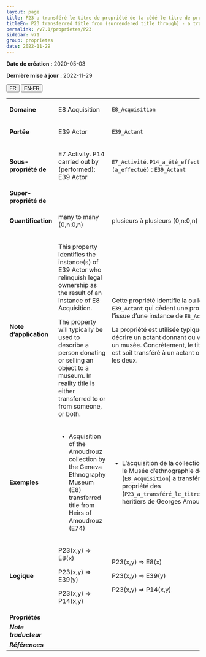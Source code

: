 ```yaml
---
layout: page
title: P23 a transféré le titre de propriété de (a cédé le titre de propriété à)
titleEn: P23 transferred title from (surrendered title through) - a transféré le titre de propriété de (a cédé le titre de propriété à)
permalink: /v7.1/proprietes/P23
sidebar: v71
group: proprietes
date: 2022-11-29
---
```


**Date de création** : 2020-05-03

**Dernière mise à jour** : 2022-11-29

<div class="lang-buttons">
  <button id="fr" class="activate">FR</button>
  <button id="en-fr">EN-FR</button>
</div>

<table>
				<tbody>
				<tr>
					<td><strong>Domaine</strong></td>
					<td class="en"><p>E8 Acquisition</p>
							</td>
						<td><p><code class="language-plaintext highlighter-rouge">E8_Acquisition</code> </p>
							</td>
						</tr>
					<tr>
					<td><strong>Portée</strong></td>
					<td class="en"><p>E39 Actor</p>
							</td>
						<td><p><code class="language-plaintext highlighter-rouge">E39_Actant</code></p>
							</td>
						</tr>
					<tr>
					<td><strong>Sous-propriété de</strong></td>
					<td class="en"><p>E7 Activity. P14 carried out by (performed): E39 Actor</p>
							</td>
						<td><p><code class="language-plaintext highlighter-rouge">E7_Activité</code>. <code class="language-plaintext highlighter-rouge">P14_a_été_effectué_par (a_effectué)</code> : <code class="language-plaintext highlighter-rouge">E39_Actant</code></p>
							</td>
						</tr>
					<tr>
					<td><strong>Super-propriété de</strong></td>
					<td class="en"><p></p>
							</td>
						<td><p></p>
							</td>
						</tr>
					<tr>
					<td><strong>Quantification</strong></td>
					<td class="en"><p>many to many (0,n:0,n)</p>
							</td>
						<td><p>plusieurs à plusieurs (0,n:0,n)</p>
							</td>
						</tr>
					<tr>
					<td><strong>Note d’application</strong></td>
					<td class="en"><p>This property identifies the instance(s) of E39 Actor who relinquish legal ownership as the result of an instance of E8 Acquisition.</p>
							<p></p>
							<p>The property will typically be used to describe a person donating or selling an object to a museum. In reality title is either transferred to or from someone, or both.</p>
							<p></p>
							</td>
						<td><p>Cette propriété identifie la ou les instances de <code class="language-plaintext highlighter-rouge">E39_Actant</code> qui cèdent une propriété légale à l’issue d’une instance de <code class="language-plaintext highlighter-rouge">E8_Acquisition</code>.</p>
							<p></p>
							<p>La propriété est utilisée typiquement pour décrire un actant donnant ou vendant un objet à un musée. Concrètement, le titre de propriété est soit transféré à un actant ou d’un actant, soit les deux.</p>
							</td>
						</tr>
					<tr>
					<td><strong>Exemples</strong></td>
					<td class="en"><ul><li><p>Acquisition of the Amoudrouz collection by the Geneva Ethnography Museum (E8) transferred title from Heirs of Amoudrouz (E74)</p>
							</li>
									</ul></td>
						<td><ul><li><p>L’acquisition de la collection Amoudruz par le Musée d’ethnographie de Genève (<code class="language-plaintext highlighter-rouge">E8_Acquisition</code>) a transféré le titre de propriété des (<code class="language-plaintext highlighter-rouge">P23_a_transféré_le_titre_de_propriété_de</code>) héritiers de Georges Amoudruz (<code class="language-plaintext highlighter-rouge">E74_Groupe</code>).</p>
							</li>
									</ul></td>
						</tr>
					<tr>
					<td><strong>Logique</strong></td>
					<td class="en"><p>P23(x,y) ⇒ E8(x)</p>
							<p>P23(x,y) ⇒ E39(y)</p>
							<p>P23(x,y) ⇒ P14(x,y)</p>
							</td>
						<td><p>P23(x,y) ⇒ E8(x)</p>
							<p>P23(x,y) ⇒ E39(y)</p>
							<p>P23(x,y) ⇒ P14(x,y)</p>
							</td>
						</tr>
					<tr>
					<td><strong>Propriétés</strong></td>
					<td class="en"><p></p>
							</td>
						<td><p></p>
							</td>
						</tr>
					<tr>
					<td><strong><em>Note traducteur</em></strong></td>
					<td colspan="2"><p></p>
							</td>
						</tr>
					<tr>
					<td><strong><em>Références</em></strong></td>
					<td colspan="2"><p><em></em></p>
							</td>
						</tr>
					</tbody>
				</table>
				